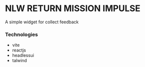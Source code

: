 # NLW RETURN MISSION IMPULSE

A simple widget for collect feedback

### Technologies

- vite
- reactjs
- headlessui
- talwind
